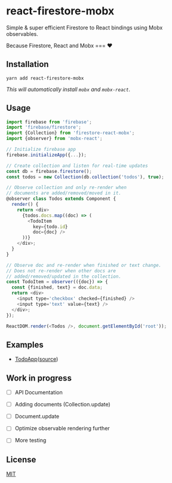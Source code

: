 # react-firestore-mobx

Simple & super efficient Firestore to React bindings using Mobx observables.

Because Firestore, React and Mobx === ❤️


## Installation

	yarn add react-firestore-mobx
	
*This will automatically install `mobx` and `mobx-react`*.
	
## Usage

```js
import firebase from 'firebase';
import 'firebase/firestore';
import {Collection} from 'firestore-react-mobx';
import {observer} from 'mobx-react';

// Initialize firebase app
firebase.initializeApp({...});

// Create collection and listen for real-time updates
const db = firebase.firestore();
const todos = new Collection(db.collection('todos'), true);

// Observe collection and only re-render when
// documents are added/removed/moved in it.
@observer class Todos extends Component {
  render() {
    return <div>
      {todos.docs.map((doc) => (
        <TodoItem
          key={todo.id}
          doc={doc} />
      ))}
    </div>;
  }
}

// Observe doc and re-render when finished or text change.
// Does not re-render when other docs are
// added/removed/updated in the collection.
const TodoItem = observer(({doc}) => {
  const {finished, text} = doc.data;
  return <div>
    <input type='checkbox' checked={finished} />
    <input type='text' value={text} />
  </div>;
});

ReactDOM.render(<Todos />, document.getElementById('root'));
```

## Examples

- [TodoApp](https://cdn.rawgit.com/IjzerenHein/react-firestore-mobx/d706091d/examples/todoApp/build/index.html)([source](./examples/todoApp))


## Work in progress

- [ ] API Documentation
- [ ] Adding documents (Collection.update)
- [ ] Document.update
- [ ] Optimize observable rendering further
- [ ] More testing


## License

[MIT](./LICENSE.txt)
